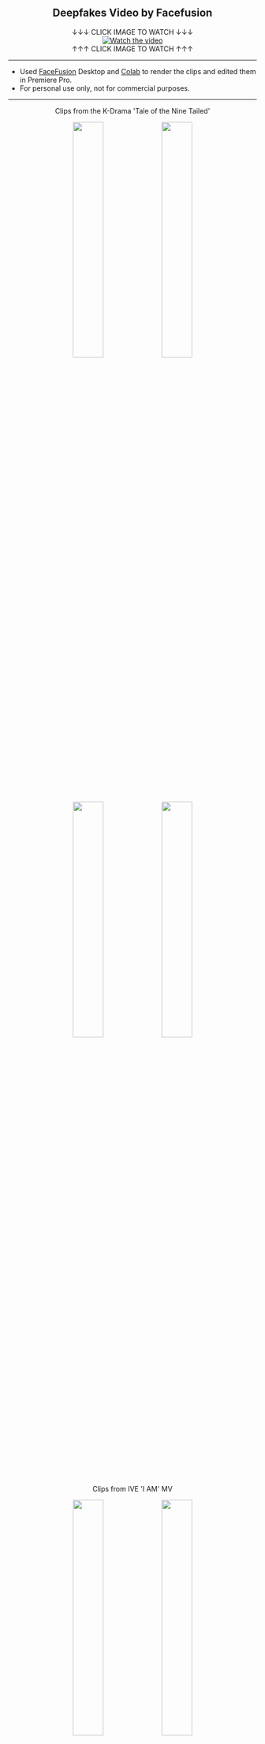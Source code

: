 <h2 align="center">Deepfakes Video by Facefusion</h1>
</div>
<div align="center">
↓↓↓ CLICK IMAGE TO WATCH ↓↓↓
</div>
<div align="center">
  <a href="https://drive.google.com/file/d/1NNEGFWzZyVxgcNPbppts-q4He07HkFVr/view?usp=drive_link">
    <img src="https://img.youtube.com/vi/bPXr-vtWd2U/0.jpg" alt="Watch the video">
  </a>
</div>
<div align="center">
↑↑↑ CLICK IMAGE TO WATCH ↑↑↑ 
</div>

---

- Used [FaceFusion](https://docs.facefusion.io/) Desktop and [Colab](https://colab.research.google.com/github/ardha27/FaceFusion-Colab/blob/main/FaceFusion_Colab.ipynb) to render the clips and edited them in Premiere Pro.
- For personal use only, not for commercial purposes.

---

<div align="center">
  <p style="margin-bottom: 10px;">Clips from the K-Drama 'Tale of the Nine Tailed'</p>
</div>
<p align="center">
  <img src="https://github.com/Pwang0722/test/assets/136808262/a07f8f07-e2df-477e-b026-8edd5778eb60" width="35%" style="display:inline-block;">
  <img src="https://github.com/Pwang0722/test/assets/136808262/3be2995f-2cfe-4ecd-b250-105c3d930de9" width="35%" style="display:inline-block;">
</p>

<p align="center">
  <img src="https://github.com/Pwang0722/test/assets/136808262/4015e22b-0823-479b-8692-fbed8533e2eb" width="35%" style="display:inline-block">
  <img src="https://github.com/Pwang0722/test/assets/136808262/69de4394-590a-45fb-951d-6bcf6eed29ae" width="35%" style="display:inline-block">
 <p style="margin-bottom: 20px;"></p>

<div align="center">
  <p style="margin-bottom: 10px;">Clips from IVE 'I AM' MV</p>
</div>
<p align="center">
  <img src="https://github.com/Pwang0722/test/assets/136808262/356ce218-8b21-400c-9541-5bc99ee15de8" width="35%" style="display:inline-block;">
  <img src="https://github.com/Pwang0722/test/assets/136808262/a06dfed6-629d-4332-b3f4-4abc7da7f529" width="35%" style="display:inline-block;">
</p>



